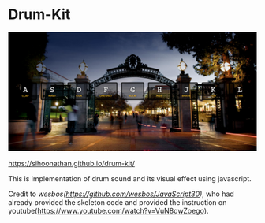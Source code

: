 # Drum-Kit

![Main-Page](/assets/img/main-page.png)

https://sihoonathan.github.io/drum-kit/

This is implementation of drum sound and its visual effect using javascript. 

Credit to *wesbos(https://github.com/wesbos/JavaScript30)*, who had already provided the skeleton code and provided the instruction on youtube(https://www.youtube.com/watch?v=VuN8qwZoego). 


